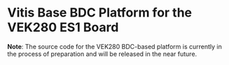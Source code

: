 # Vitis Base BDC Platform for the VEK280 ES1 Board

**Note**: The source code for the VEK280 BDC-based platform is currently in the process of preparation and will be released in the near future.

